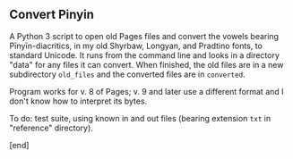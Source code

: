 ## Convert Pinyin

A Python 3 script to open old Pages files and convert the vowels bearing Pīnyīn-diacritics, in my old Shyrbaw, Longyan, and Pradtino fonts, to standard Unicode. It runs from the command line and looks in a directory "data" for any files it can convert. When finished, the old files are in a new subdirectory `old_files` and the converted files are in `converted`.

Program works for v. 8 of Pages; v. 9 and later use a different format and I don't know how to interpret its bytes.

To do: test suite, using known in and out files (bearing extension `txt` in "reference" directory).

[end]
